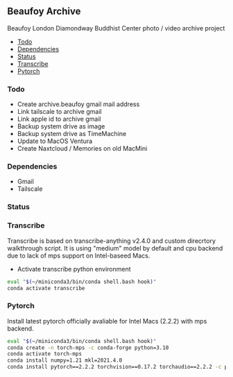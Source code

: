 ## Beaufoy Archive
Beaufoy London Diamondway  Buddhist Center photo / video archive project

- [Todo](#todo)
- [Dependencies](#dependencies)
- [Status](#status)
- [Transcribe](#transcribe)
- [Pytorch](#pytorch)


### Todo
* Create archive.beaufoy gmail mail address
* Link tailscale to archive gmail
* Link apple id to archive gmail
* Backup system drive as image
* Backup system drive as TimeMachine
* Update to MacOS Ventura
* Create Naxtcloud / Memories on old MacMini

### Dependencies
* Gmail
* Tailscale

### Status

### Transcribe

Transcribe is based on transcribe-anything v2.4.0 and custom direcrtory walkthrough script. It is using "medium" model by default and cpu backend due to lack of mps support on Intel-baseed Macs.

* Activate transcribe python environment 

```bash
eval "$(~/miniconda3/bin/conda shell.bash hook)"
conda activate transcribe
```

### Pytorch

Install latest pytorch officially avaliable for Intel Macs (2.2.2) with mps backend.

```bash
eval "$(~/miniconda3/bin/conda shell.bash hook)"
conda create -n torch-mps -c conda-forge python=3.10
conda activate torch-mps
conda install numpy=1.21 mkl=2021.4.0
conda install pytorch==2.2.2 torchvision==0.17.2 torchaudio==2.2.2 -c pytorch
```


